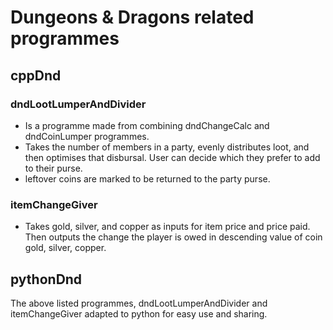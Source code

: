 # Dungeons & Dragons related programmes


## cppDnd
### dndLootLumperAndDivider
- Is a programme made from combining dndChangeCalc and dndCoinLumper programmes.
- Takes the number of members in a party, evenly distributes loot, and then optimises that disbursal. User can decide which they prefer to add to their purse.
- leftover coins are marked to be returned to the party purse.

### itemChangeGiver
- Takes gold, silver, and copper as inputs for item price and price paid. Then outputs the change the player is owed in descending value of coin gold, silver, copper.

## pythonDnd
The above listed programmes, dndLootLumperAndDivider and itemChangeGiver adapted to python for easy use and sharing.

